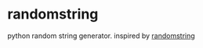 # randomstring
python random string generator. inspired by [randomstring](https://www.npmjs.com/package/randomstring)
